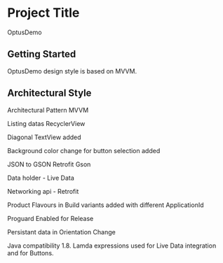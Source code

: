 # Project Title
OptusDemo

## Getting Started
OptusDemo design style is based on MVVM.

## Architectural Style

Architectural Pattern	MVVM

Listing datas	RecyclerView

Diagonal TextView added

Background color change for button selection added

JSON to GSON	Retrofit Gson

Data holder - Live Data

Networking api -	Retrofit

Product Flavours in Build variants added with different ApplicationId

Proguard Enabled for Release 

Persistant data in Orientation Change

Java compatibility	1.8. Lamda expressions used for Live Data integration and for Buttons.

